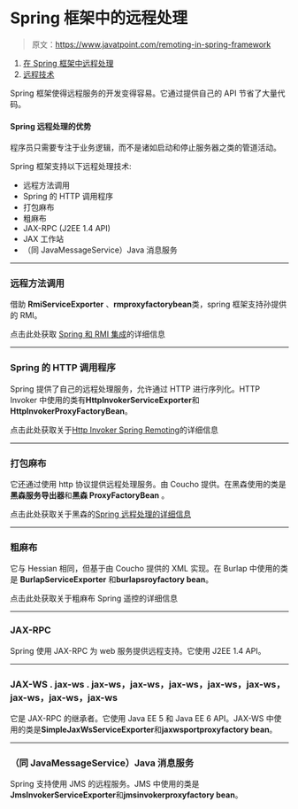 # Spring 框架中的远程处理

> 原文：<https://www.javatpoint.com/remoting-in-spring-framework>

1.  [在 Spring 框架中远程处理](#)
2.  [远程技术](#ex)

Spring 框架使得远程服务的开发变得容易。它通过提供自己的 API 节省了大量代码。

#### Spring 远程处理的优势

程序员只需要专注于业务逻辑，而不是诸如启动和停止服务器之类的管道活动。

Spring 框架支持以下远程处理技术:

*   远程方法调用
*   Spring 的 HTTP 调用程序
*   打包麻布
*   粗麻布
*   JAX-RPC (J2EE 1.4 API)
*   JAX 工作站
*   （同 JavaMessageService）Java 消息服务

* * *

### 远程方法调用

借助 **RmiServiceExporter** 、**rmproxyfactorybean**类，spring 框架支持孙提供的 RMI。

点击此处获取 [Spring 和 RMI 集成](spring-and-rmi-integration)的详细信息

* * *

### Spring 的 HTTP 调用程序

Spring 提供了自己的远程处理服务，允许通过 HTTP 进行序列化。HTTP Invoker 中使用的类有**HttpInvokerServiceExporter**和**HttpInvokerProxyFactoryBean**。

点击此处获取关于[Http Invoker Spring Remoting](spring-remoting-by-http-invoker-example)的详细信息

* * *

### 打包麻布

它还通过使用 http 协议提供远程处理服务。由 Coucho 提供。在黑森使用的类是**黑森服务导出器**和**黑森 ProxyFactoryBean** 。

点击此处获取关于黑森的[Spring 远程处理的详细信息](spring-remoting-by-hessian-example)

* * *

### 粗麻布

它与 Hessian 相同，但基于由 Coucho 提供的 XML 实现。在 Burlap 中使用的类是 **BurlapServiceExporter** 和**burlapsroyfactory bean**。

点击此处获取关于粗麻布 Spring 遥控的详细信息

* * *

### JAX-RPC

Spring 使用 JAX-RPC 为 web 服务提供远程支持。它使用 J2EE 1.4 API。

* * *

### JAX-WS . jax-ws . jax-ws，jax-ws，jax-ws，jax-ws，jax-ws，jax-ws，jax-ws，jax-ws

它是 JAX-RPC 的继承者。它使用 Java EE 5 和 Java EE 6 API。JAX-WS 中使用的类是**SimpleJaxWsServiceExporter**和**jaxwsportproxyfactory bean**。

* * *

### （同 JavaMessageService）Java 消息服务

Spring 支持使用 JMS 的远程服务。JMS 中使用的类是**JmsInvokerServiceExporter**和**jmsinvokerproxyfactory bean**。